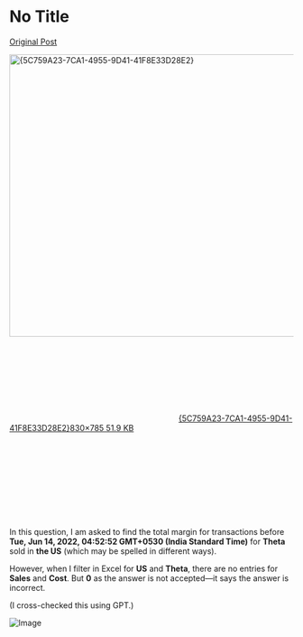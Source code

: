 # No Title

[Original Post](https://discourse.onlinedegree.iitm.ac.in/t/166576/58)

<p><div class="lightbox-wrapper"><a class="lightbox" href="https://europe1.discourse-cdn.com/flex013/uploads/iitm/original/3X/e/f/ef68761c762e21b1c7cec2fb3c98ee939653748d.png" data-download-href="/uploads/short-url/y9TVdBwIFFVgCI0VPNuy8qkoX1z.png?dl=1" title="{5C759A23-7CA1-4955-9D41-41F8E33D28E2}" rel="noopener nofollow ugc"><img src="https://europe1.discourse-cdn.com/flex013/uploads/iitm/original/3X/e/f/ef68761c762e21b1c7cec2fb3c98ee939653748d.png" alt="{5C759A23-7CA1-4955-9D41-41F8E33D28E2}" data-base62-sha1="y9TVdBwIFFVgCI0VPNuy8qkoX1z" width="528" height="500" data-dominant-color="2E3237"><div class="meta"><svg class="fa d-icon d-icon-far-image svg-icon" aria-hidden="true"><use href="#far-image"></use></svg><span class="filename">{5C759A23-7CA1-4955-9D41-41F8E33D28E2}</span><span class="informations">830×785 51.9 KB</span><svg class="fa d-icon d-icon-discourse-expand svg-icon" aria-hidden="true"><use href="#discourse-expand"></use></svg></div></a></div><br>
In this question, I am asked to find the total margin for transactions before <strong>Tue, Jun 14, 2022, 04:52:52 GMT+0530 (India Standard Time)</strong> for <strong>Theta</strong> sold in <strong>the US</strong> (which may be spelled in different ways).</p>
<p>However, when I filter in Excel for <strong>US</strong> and <strong>Theta</strong>, there are no entries for <strong>Sales</strong> and <strong>Cost</strong>. But <strong>0</strong> as the answer is not accepted—it says the answer is incorrect.</p>
<p>(I cross-checked this using GPT.)</p>

![Image](https://europe1.discourse-cdn.com/flex013/uploads/iitm/original/3X/e/f/ef68761c762e21b1c7cec2fb3c98ee939653748d.png)